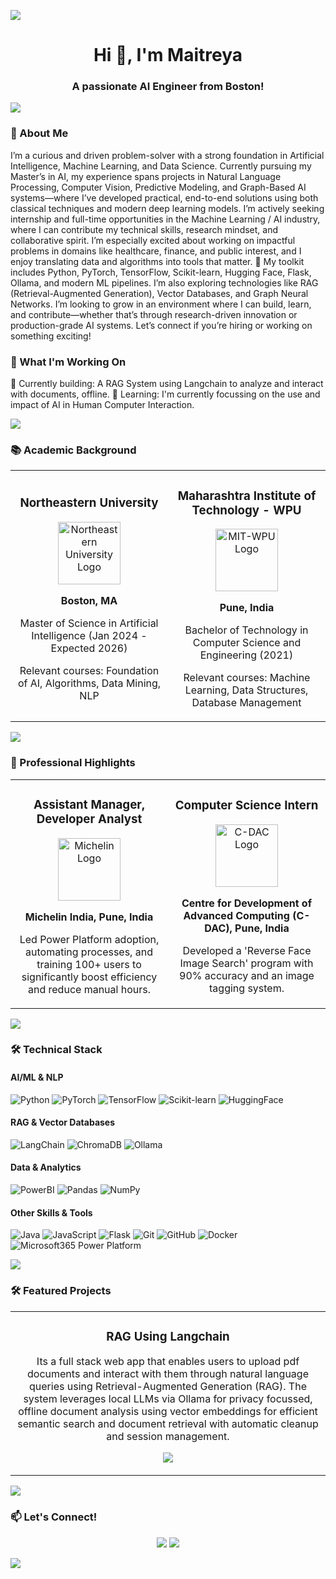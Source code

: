 ![](https://user-images.githubusercontent.com/73097560/115834477-dbab4500-a447-11eb-908a-139a6edaec5c.gif)
<h1 align="center">Hi 👋, I'm Maitreya</h1>
<h3 align="center">A passionate AI Engineer from Boston!</h3>

![](https://user-images.githubusercontent.com/73097560/115834477-dbab4500-a447-11eb-908a-139a6edaec5c.gif)

### 💼 About Me
I’m a curious and driven problem-solver with a strong foundation in Artificial Intelligence, Machine Learning, and Data Science. Currently pursuing my Master’s in AI, my experience spans projects in Natural Language Processing, Computer Vision, Predictive Modeling, and Graph-Based AI systems—where I’ve developed practical, end-to-end solutions using both classical techniques and modern deep learning models.
I’m actively seeking internship and full-time opportunities in the Machine Learning / AI industry, where I can contribute my technical skills, research mindset, and collaborative spirit. I’m especially excited about working on impactful problems in domains like healthcare, finance, and public interest, and I enjoy translating data and algorithms into tools that matter.
🔧 My toolkit includes Python, PyTorch, TensorFlow, Scikit-learn, Hugging Face, Flask, Ollama, and modern ML pipelines. I’m also exploring technologies like RAG (Retrieval-Augmented Generation), Vector Databases, and Graph Neural Networks.
I’m looking to grow in an environment where I can build, learn, and contribute—whether that’s through research-driven innovation or production-grade AI systems. Let’s connect if you’re hiring or working on something exciting!

### 💼 What I'm Working On
🎯 Currently building: A RAG System using Langchain to analyze and interact with documents, offline.
🌱 Learning: I'm currently focussing on the use and impact of AI in Human Computer Interaction.

![](https://user-images.githubusercontent.com/73097560/115834477-dbab4500-a447-11eb-908a-139a6edaec5c.gif)

### 📚 Academic Background

<table>
  <tr>
    <td width="50%">
      <h3 align="center">Northeastern University</h3>
      <p align="center"><img src="https://brand.northeastern.edu/wp-content/uploads/2025/01/ac-grid-5-red.svg" alt="Northeastern University Logo" width="100"/></p>
      <p align="center"><strong>Boston, MA</strong></p>
      <p align="center">Master of Science in Artificial Intelligence (Jan 2024 - Expected 2026)</p>
      <p align="center">Relevant courses: Foundation of AI, Algorithms, Data Mining, NLP</p>
    </td>
    <td width="50%">
      <h3 align="center">Maharashtra Institute of Technology - WPU</h3>
      <p align="center"><img src="https://media.collegedekho.com/media/img/institute/logo/android-chrome-192x192.png?width=48" alt="MIT-WPU Logo" width="100"/></p>
      <p align="center"><strong>Pune, India</strong></p>
      <p align="center">Bachelor of Technology in Computer Science and Engineering (2021)</p>
      <p align="center">Relevant courses: Machine Learning, Data Structures, Database Management</p>
    </td>
  </tr>
</table>

![](https://user-images.githubusercontent.com/73097560/115834477-dbab4500-a447-11eb-908a-139a6edaec5c.gif)

### 🌟 Professional Highlights

<table>
  <tr>
    <td width="50%">
      <h3 align="center">Assistant Manager, Developer Analyst</h3>
      <p align="center"><img src="https://admin.designsystem.michelin.com/uploads/attachments/clr7ixny900sf3if55nolggvf-michelin-logo-commercial.two-thirds.png" alt="Michelin Logo" width="100"/></p>
      <p align="center"><strong>Michelin India, Pune, India</strong></p>
      <p align="center">Led Power Platform adoption, automating processes, and training 100+ users to significantly boost efficiency and reduce manual hours.</p>
    </td>
    <td width="50%">
      <h3 align="center">Computer Science Intern</h3>
      <p align="center"><img src="https://upload.wikimedia.org/wikipedia/commons/thumb/f/fd/Logo_for_the_Centre_for_Development_of_Advanced_Computing.svg/500px-Logo_for_the_Centre_for_Development_of_Advanced_Computing.svg.png" alt="C-DAC Logo" width="100"/></p>
      <p align="center"><strong>Centre for Development of Advanced Computing (C-DAC), Pune, India</strong></p>
      <p align="center">Developed a 'Reverse Face Image Search' program with 90% accuracy and an image tagging system.</p>
    </td>
  </tr>
</table>

![](https://user-images.githubusercontent.com/73097560/115834477-dbab4500-a447-11eb-908a-139a6edaec5c.gif)

### 🛠️ Technical Stack

#### AI/ML & NLP
![Python](https://img.shields.io/badge/Python-3776AB?style=flat-square&logo=python&logoColor=white)
![PyTorch](https://img.shields.io/badge/PyTorch-EE4C2C?style=flat-square&logo=pytorch&logoColor=white)
![TensorFlow](https://img.shields.io/badge/TensorFlow-FF6F00?style=flat-square&logo=tensorflow&logoColor=white)
![Scikit-learn](https://img.shields.io/badge/Scikit--learn-F7931E?style=flat-square&logo=scikit-learn&logoColor=white)
![HuggingFace](https://img.shields.io/badge/🤗_HuggingFace-FFD21E?style=flat-square)

#### RAG & Vector Databases
![LangChain](https://img.shields.io/badge/🦜_LangChain-1C3C3C?style=flat-square)
![ChromaDB](https://img.shields.io/badge/🎨_ChromaDB-FF6452?style=flat-square)
![Ollama](https://img.shields.io/badge/🦙_Ollama-000000?style=flat-square)

#### Data & Analytics
![PowerBI](https://img.shields.io/badge/PowerBI-F2C811?style=flat-square&logo=powerbi&logoColor=black)
![Pandas](https://img.shields.io/badge/Pandas-150458?style=flat-square&logo=pandas&logoColor=white)
![NumPy](https://img.shields.io/badge/NumPy-013243?style=flat-square&logo=numpy&logoColor=white)

#### Other Skills & Tools
![Java](https://img.shields.io/badge/Java-007396?style=flat-square&logo=java&logoColor=white)
![JavaScript](https://img.shields.io/badge/JavaScript-F7DF1E?style=flat-square&logo=javascript&logoColor=black)
![Flask](https://img.shields.io/badge/Flask-000000?style=flat-square&logo=flask&logoColor=white)
![Git](https://img.shields.io/badge/Git-F05032?style=flat-square&logo=git&logoColor=white)
![GitHub](https://img.shields.io/badge/GitHub-181717?style=flat-square&logo=github&logoColor=white)
![Docker](https://img.shields.io/badge/Docker-2496ED?style=flat-square&logo=docker&logoColor=white)
![Microsoft365 Power Platform](https://img.shields.io/badge/Microsoft_365_Power_Platform-6264A7?style=flat-square&logo=microsoft&logoColor=white)


![](https://user-images.githubusercontent.com/73097560/115834477-dbab4500-a447-11eb-908a-139a6edaec5c.gif)

### 🛠️ Featured Projects
<table>
  <tr>
    <td width="50%">
      <h3 align="center">RAG Using Langchain</h3>
      <p align="center">Its a full stack web app that enables users to upload pdf documents and interact with them through natural language queries using Retrieval-Augmented Generation (RAG).
The system leverages local LLMs via Ollama for privacy focussed, offline document analysis using vector embeddings for efficient semantic search and document retrieval with automatic cleanup and session management.</p>
      <p align="center">
        <img src="https://skillicons.dev/icons?i=python,docker" />
      </p>
    </td>
  </tr>
</table>

![](https://user-images.githubusercontent.com/73097560/115834477-dbab4500-a447-11eb-908a-139a6edaec5c.gif)

### 📫 Let's Connect!
<p align="center">
  <a href="https://linkedin.com/in/maitreya-darokar"><img src="https://img.shields.io/badge/LinkedIn-0077B5?style=for-the-badge&logo=linkedin&logoColor=white" /></a>
  <a href="mailto:maitreya.mmd@gmail.com"><img src="https://img.shields.io/badge/Email-D14836?style=for-the-badge&logo=gmail&logoColor=white" /></a>
</p>

![](https://readme-typing-svg.herokuapp.com?font=Fira+Code&size=18&duration=3000&pause=1000&color=FF6B6B&center=true&vCenter=true&width=600&lines=Open+to+Collaborations+🤝;Always+Learning+Something+New+🌱)
